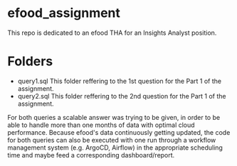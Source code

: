 # efood_assignment
This repo is dedicated to an efood THA for an Insights Analyst position.

# Folders
- query1.sql
  This folder reffering to the 1st question for the Part 1 of the assignment.
- query2.sql
  This folder reffering to the 2nd question for the Part 1 of the assignment.
 
 For both queries a scalable answer was trying to be given, in order to be able to handle more than one months of data with optimal cloud performance.
 Because efood's data continuously getting updated, the code for both queries can also be executed with one run through a workflow management system 
 (e.g. ArgoCD, Airflow) in the appropriate scheduling time and maybe feed a corresponding dashboard/report. 
  
